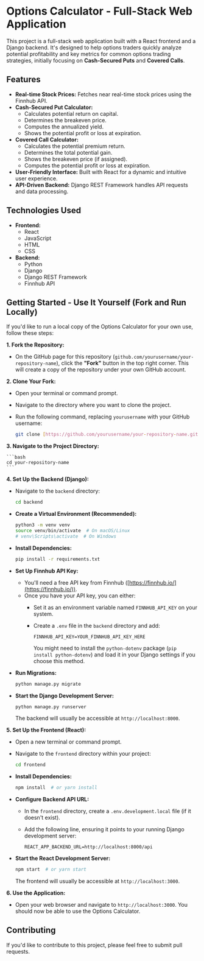 # Options Calculator - Full-Stack Web Application

This project is a full-stack web application built with a React frontend and a Django backend. It's designed to help options traders quickly analyze potential profitability and key metrics for common options trading strategies, initially focusing on **Cash-Secured Puts** and **Covered Calls**.

## Features

* **Real-time Stock Prices:** Fetches near real-time stock prices using the Finnhub API.
* **Cash-Secured Put Calculator:**
    * Calculates potential return on capital.
    * Determines the breakeven price.
    * Computes the annualized yield.
    * Shows the potential profit or loss at expiration.
* **Covered Call Calculator:**
    * Calculates the potential premium return.
    * Determines the total potential gain.
    * Shows the breakeven price (if assigned).
    * Computes the potential profit or loss at expiration.
* **User-Friendly Interface:** Built with React for a dynamic and intuitive user experience.
* **API-Driven Backend:** Django REST Framework handles API requests and data processing.

## Technologies Used

* **Frontend:**
    * React
    * JavaScript
    * HTML
    * CSS
* **Backend:**
    * Python
    * Django
    * Django REST Framework
    * Finnhub API

## Getting Started - Use It Yourself (Fork and Run Locally)

If you'd like to run a local copy of the Options Calculator for your own use, follow these steps:

**1. Fork the Repository:**

* On the GitHub page for this repository (`github.com/yourusername/your-repository-name`), click the **"Fork"** button in the top right corner. This will create a copy of the repository under your own GitHub account.

**2. Clone Your Fork:**

* Open your terminal or command prompt.
* Navigate to the directory where you want to clone the project.
* Run the following command, replacing `yourusername` with your GitHub username:

    ```bash
    git clone [https://github.com/yourusername/your-repository-name.git](https://github.com/yourusername/your-repository-name.git)
    ```

**3. Navigate to the Project Directory:**

    ```bash
    cd your-repository-name
    ```

**4. Set Up the Backend (Django):**

* Navigate to the `backend` directory:

    ```bash
    cd backend
    ```
* **Create a Virtual Environment (Recommended):**

    ```bash
    python3 -m venv venv
    source venv/bin/activate  # On macOS/Linux
    # venv\Scripts\activate  # On Windows
    ```
* **Install Dependencies:**

    ```bash
    pip install -r requirements.txt
    ```
* **Set Up Finnhub API Key:**
    * You'll need a free API key from Finnhub ([https://finnhub.io/](https://finnhub.io/)).
    * Once you have your API key, you can either:
        * Set it as an environment variable named `FINNHUB_API_KEY` on your system.
        * Create a `.env` file in the `backend` directory and add:

            ```
            FINNHUB_API_KEY=YOUR_FINNHUB_API_KEY_HERE
            ```

            You might need to install the `python-dotenv` package (`pip install python-dotenv`) and load it in your Django settings if you choose this method.
* **Run Migrations:**

    ```bash
    python manage.py migrate
    ```
* **Start the Django Development Server:**

    ```bash
    python manage.py runserver
    ```

    The backend will usually be accessible at `http://localhost:8000`.

**5. Set Up the Frontend (React):**

* Open a new terminal or command prompt.
* Navigate to the `frontend` directory within your project:

    ```bash
    cd frontend
    ```
* **Install Dependencies:**

    ```bash
    npm install  # or yarn install
    ```
* **Configure Backend API URL:**
    * In the `frontend` directory, create a `.env.development.local` file (if it doesn't exist).
    * Add the following line, ensuring it points to your running Django development server:

        ```
        REACT_APP_BACKEND_URL=http://localhost:8000/api
        ```
* **Start the React Development Server:**

    ```bash
    npm start  # or yarn start
    ```

    The frontend will usually be accessible at `http://localhost:3000`.

**6. Use the Application:**

* Open your web browser and navigate to `http://localhost:3000`. You should now be able to use the Options Calculator.

## Contributing

If you'd like to contribute to this project, please feel free to submit pull requests.
